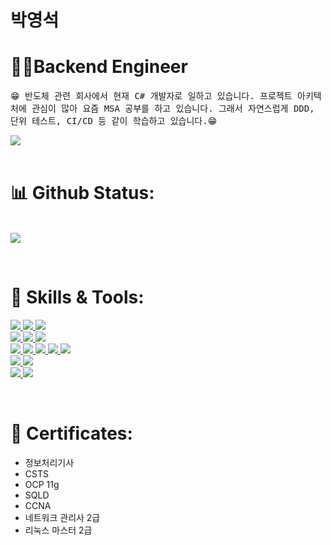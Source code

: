 
<h1 align="left"> 박영석 </h1>

<h1 align="left"> 👨‍💻Backend Engineer </h1>
<p align="left">
  <samp>
    😁 반도체 관련 회사에서 현재 C# 개발자로 일하고 있습니다. 
    프로젝트 아키텍처에 관심이 많아 요즘 MSA 공부를 하고 있습니다.
    그래서 자연스럽게 DDD, 단위 테스트, CI/CD 등 같이 학습하고 있습니다.😁
  </samp>
  <br/>
</p>

<a href="https://jandari91.github.io">
    <img src="http://img.shields.io/badge/-Tech%20blog-black?style=flat-square&logo=github">
</a>

<br/>

<br/>


<h1 align="left"> 📊 Github Status: </h1>
<p align="left">
  
  <br/>
  <img src="https://github-readme-stats.vercel.app/api?username=Jandari91&show_icons=true"></img>
</p>


<br/>



<h1 align="left"> 🔧 Skills & Tools: </h1>

<p align="left">

  <!-- Language -->
  <a href="https://https://docs.microsoft.com/ko-kr/dotnet/csharp/">
    <img src="https://img.shields.io/badge/c%23-%23239120.svg?style=for-the-badge&logo=c-sharp&logoColor=white">
  </a>
  
  <a href="https://www.python.org/">
    <img src="https://img.shields.io/badge/python-3670A0?style=for-the-badge&logo=python&logoColor=ffdd54">
  </a>
  
  <a href="https://www.java.com/ko/">
    <img src="https://img.shields.io/badge/java-%23ED8B00.svg?style=for-the-badge&logo=java&logoColor=white">
  </a>
  
  <br>
  <!-- DB -->
  <a href="https://www.oracle.com/kr/index.html">
    <img src="https://img.shields.io/badge/Oracle-F80000?style=for-the-badge&logo=oracle&logoColor=white">
  </a>
  
  <a href="https://www.mongodb.com/">
    <img src="https://img.shields.io/badge/MongoDB-%234ea94b.svg?style=for-the-badge&logo=mongodb&logoColor=white">
  </a>
  
  <a href="https://www.postgresql.org/">
    <img src="https://img.shields.io/badge/postgres-%23316192.svg?style=for-the-badge&logo=postgresql&logoColor=white">
  </a>
  
  <br>
  
  <!-- Skill -->
  <a href="https://www.docker.com/">
    <img src="https://img.shields.io/badge/docker-%230db7ed.svg?style=for-the-badge&logo=docker&logoColor=white">
  </a>
  
  <a href="https://kubernetes.io/ko/">
    <img src="https://img.shields.io/badge/kubernetes-%23326ce5.svg?style=for-the-badge&logo=kubernetes&logoColor=white">
  </a>
  
  <a href="https://www.tensorflow.org/?hl=ko">
    <img src="https://img.shields.io/badge/TensorFlow-%23FF6F00.svg?style=for-the-badge&logo=TensorFlow&logoColor=white">
  </a>
  
  <a href="https://www.tensorflow.org/?hl=ko">
    <img src="https://img.shields.io/badge/Keras-%23D00000.svg?style=for-the-badge&logo=Keras&logoColor=white">
  </a>
  
  <a href="https://www.rabbitmq.com/">
    <img src="https://img.shields.io/badge/Rabbitmq-FF6600?style=for-the-badge&logo=rabbitmq&logoColor=white">
  </a>
  
  <br>
  
  <!-- Tools -->
  <a href="https://https://visualstudio.microsoft.com/ko/">
    <img src="https://img.shields.io/badge/Visual%20Studio-5C2D91.svg?style=for-the-badge&logo=visual-studio&logoColor=white">
  </a>
  <a href="https://code.visualstudio.com/">
    <img src="https://img.shields.io/badge/VS%20Code-007ACC?&style=for-the-badge&logo=visual-studio-code&logoColor=white">
  </a>
  
  <br>
  
  <!-- OS -->
  <a href="https://www.centos.org/">
    <img src="https://img.shields.io/badge/cent%20os-002260?style=for-the-badge&logo=centos&logoColor=F0F0F0">
  </a>
  <a href="https://ubuntu.com/download">
    <img src="https://img.shields.io/badge/Ubuntu-E95420?style=for-the-badge&logo=ubuntu&logoColor=white">
  </a>
</p>

<br/>

<h1 align="left"> 📜 Certificates: </h1>

* 정보처리기사
* CSTS
* OCP 11g
* SQLD
* CCNA
* 네트워크 관리사 2급
* 리눅스 마스터 2급

